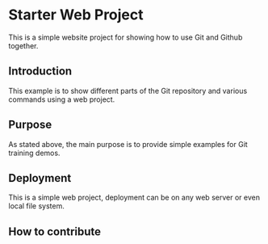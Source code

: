 # Starter Web Project

This is a simple website project for
showing how to use Git and Github together.

## Introduction

This example is to show different parts of the
Git repository and various commands using a web
project.
 
## Purpose

As stated above, the main purpose is to
provide simple examples for Git training
demos.

## Deployment

This is a simple web project, deployment 
can be on any web server or even local file system.

## How to contribute